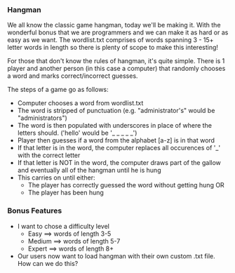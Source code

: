 ### Hangman
We all know the classic game hangman, today we'll be making it. With the wonderful bonus that we are programmers and we can make it as hard or as easy as we want. The wordlist.txt comprises of words spanning 3 - 15+ letter words in length so there is plenty of scope to make this interesting!

For those that don't know the rules of hangman, it's quite simple. There is 1 player and another person (in this case a computer) that randomly chooses a word and marks correct/incorrect guesses.

The steps of a game go as follows:
  - Computer chooses a word from wordlist.txt
  - The word is stripped of punctuation (e.g. "administrator's" would be "administrators")
  - The word is then populated with underscores in place of where the letters should. ('hello' would be '_ _ _ _ _')
  - Player then guesses if a word from the alphabet [a-z] is in that word
  - If that letter is in the word, the computer replaces all occurences of '_' with the correct letter
  - If that letter is NOT in the word, the computer draws part of the gallow and eventually all of the hangman until he is hung
  - This carries on until either:
      - The player has correctly guessed the word without getting hung OR
      - The player has been hung


### Bonus Features
  - I want to chose a difficulty level
      -  Easy ==> words of length 3-5
      -  Medium ==> words of length 5-7
      -  Expert ==> words of length 8+
  - Our users now want to load hangman with their own custom .txt file. How can we do this?

